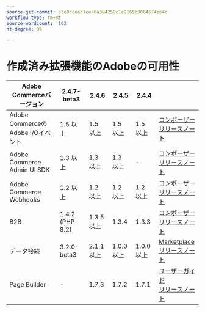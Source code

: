 ```yaml
---
source-git-commit: e3c8cceec1cea6a384250c1a9165b8684674e64c
workflow-type: tm+mt
source-wordcount: '102'
ht-degree: 0%

---
```

# 作成済み拡張機能のAdobeの可用性


<table style="table-layout:auto">
  <thead>
    <tr>
      <th>Adobe Commerceバージョン</th>
      <th>2.4.7-beta3</th>
      <th>2.4.6</th>
      <th>2.4.5</th>
      <th>2.4.4</th>
      <th></th>
    </tr>
  </thead>
  <tbody>
      <tr>
          <td>Adobe CommerceのAdobe I/Oイベント</td>
          <td>1.5 以上</td>
          <td>1.5 以上</td>
          <td>1.5 以上</td>
          <td>1.5 以上</td>
          <td>
              <a href="https://developer.adobe.com/commerce/extensibility/events/installation/">コンポーザー</a><br/>
              <a href="https://developer.adobe.com/commerce/extensibility/events/release-notes/">リリースノート</a><br/>
          </td>
      </tr>
      <tr>
          <td>Adobe Commerce Admin UI SDK</td>
          <td>1.3 以上</td>
          <td>1.3 以上</td>
          <td>1.3 以上</td>
          <td>-</td>
          <td>
              <a href="https://developer.adobe.com/commerce/extensibility/admin-ui-sdk/installation/">コンポーザー</a><br/>
              <a href="https://developer.adobe.com/commerce/extensibility/admin-ui-sdk/release-notes/">リリースノート</a><br/>
          </td>
      </tr>
      <tr>
          <td>Adobe Commerce Webhooks</td>
          <td>1.2 以上</td>
          <td>1.2 以上</td>
          <td>1.2 以上</td>
          <td>1.2 以上</td>
          <td>
              <a href="https://developer.adobe.com/commerce/extensibility/webhooks/installation/">コンポーザー</a><br/>
              <a href="https://developer.adobe.com/commerce/extensibility/webhooks/release-notes/">リリースノート</a><br/>
          </td>
      </tr>
      <tr>
          <td>B2B</td>
          <td>1.4.2 (PHP 8.2)</td>
          <td>1.3.5 以上</td>
          <td>1.3.4</td>
          <td>1.3.3</td>
          <td>
              <a href="https://experienceleague.adobe.com/docs/commerce-admin/b2b/install.html">コンポーザー</a><br/>
              <a href="https://experienceleague.adobe.com/docs/commerce-admin/b2b/release-notes.html">リリースノート</a><br/>
          </td>
      </tr>
      <tr>
          <td>データ接続</td>
          <td>3.2.0-beta3</td>
          <td>2.1.1 以上</td>
          <td>1.0.0 以上</td>
          <td>1.0.0 以上</td>
          <td>
              <a href="https://commercemarketplace.adobe.com/magento-experience-platform-connector.html">Marketplace</a><br/>
              <a href="https://experienceleague.adobe.com/docs/commerce-merchant-services/data-connection/release-notes.html">リリースノート</a><br/>
          </td>
      </tr>
      <tr>
          <td>Page Builder</td>
          <td>-</td>
          <td>1.7.3</td>
          <td>1.7.2</td>
          <td>1.7.1</td>
          <td>
              <a href="https://experienceleague.adobe.com/docs/commerce-admin/page-builder/guide-overview.html">ユーザーガイド</a><br/>
              <a href="https://experienceleague.adobe.com/docs/commerce-admin/page-builder/release-notes.html">リリースノート</a><br/>
          </td>
      </tr>
  </tbody>
</table>
